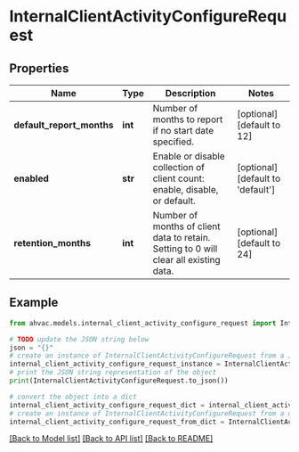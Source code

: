 # InternalClientActivityConfigureRequest


## Properties

Name | Type | Description | Notes
------------ | ------------- | ------------- | -------------
**default_report_months** | **int** | Number of months to report if no start date specified. | [optional] [default to 12]
**enabled** | **str** | Enable or disable collection of client count: enable, disable, or default. | [optional] [default to 'default']
**retention_months** | **int** | Number of months of client data to retain. Setting to 0 will clear all existing data. | [optional] [default to 24]

## Example

```python
from ahvac.models.internal_client_activity_configure_request import InternalClientActivityConfigureRequest

# TODO update the JSON string below
json = "{}"
# create an instance of InternalClientActivityConfigureRequest from a JSON string
internal_client_activity_configure_request_instance = InternalClientActivityConfigureRequest.from_json(json)
# print the JSON string representation of the object
print(InternalClientActivityConfigureRequest.to_json())

# convert the object into a dict
internal_client_activity_configure_request_dict = internal_client_activity_configure_request_instance.to_dict()
# create an instance of InternalClientActivityConfigureRequest from a dict
internal_client_activity_configure_request_from_dict = InternalClientActivityConfigureRequest.from_dict(internal_client_activity_configure_request_dict)
```
[[Back to Model list]](../README.md#documentation-for-models) [[Back to API list]](../README.md#documentation-for-api-endpoints) [[Back to README]](../README.md)


